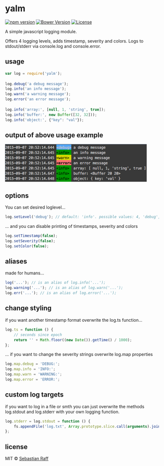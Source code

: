 # yalm

[![npm version](https://badge.fury.io/js/yalm.svg)](https://badge.fury.io/js/yalm) 
[![Bower Version](https://badge.fury.io/bo/yalm.svg)](http://badge.fury.io/bo/yalm)
[![License][mit-badge]][mit-url]

A simple javascript logging module.

Offers 4 logging levels, adds timestamp, severity and colors. Logs to stdout/stderr via console.log and console.error.

## usage

```Javascript
var log = require('yalm');

log.debug('a debug message');
log.info('an info message');
log.warn('a warning message');
log.error('an error message');

log.info('array:', [null, 1, 'string', true]);
log.info('buffer:', new Buffer([32, 32]));
log.info('object:', {"key": "val"});
```

## output of above usage example

![sample output](sample.png)


## options

You can set desired loglevel...
```Javascript
log.setLevel('debug'); // default: 'info'. possible values: 4, 'debug', 3, 'info', 2, 'warn', 1, 'error', 0, 'silent'
```

... and you can disable printing of timestamps, severity and colors
```Javascript
log.setTimestamp(false);
log.setSeverity(false);
log.setColor(false);
```

## aliases

made for humans...
```Javascript
log('...'); // is an alias of log.info('...');
log.warning('...'); // is an alias of log.warn('...');
log.err('...'); // is an alias of log.error('...');
```

## change styling

if you want another timestamp format overwrite the log.ts function...
```Javascript
log.ts = function () {
    // seconds since epoch
    return '' + Math.floor((new Date()).getTime() / 1000);
};
```

... if you want to change the severity strings overwrite log.map properties
```Javascript
log.map.debug = 'DEBUG:';
log.map.info = 'INFO:';
log.map.warn = 'WARNING:';
log.map.error = 'ERROR:';
```

## custom log targets

if you want to log in a file or smth you can just overwrite the methods log.stdout and log.stderr with your own logging function.
```Javascript
log.stderr = log.stdout = function () {
    fs.appendFile('log.txt', Array.prototype.slice.call(arguments).join(' ');
};
```


## license

MIT © [Sebastian Raff](https://github.com/hobbyquaker)


[mit-badge]: https://img.shields.io/badge/License-MIT-blue.svg?style=flat
[mit-url]: LICENSE
